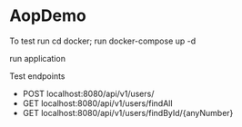 # AopDemo

To test
run cd docker;
run docker-compose up -d

run application

Test endpoints
- POST localhost:8080/api/v1/users/
- GET localhost:8080/api/v1/users/findAll
- GET localhost:8080/api/v1/users/findById/{anyNumber}


